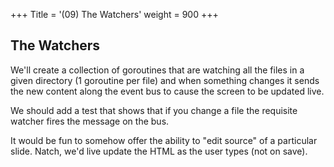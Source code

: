 +++
Title = '(09) The Watchers'
weight = 900
+++

## The Watchers

We'll create a collection of goroutines that are watching all the files in a
given directory (1 goroutine per file) and when something changes it sends the
new content along the event bus to cause the screen to be updated live.  

We should add a test that shows that if you change a file the requisite
watcher fires the message on the bus.

It would be fun to somehow offer the ability to "edit source" of a particular
slide.  Natch, we'd live update the HTML as the user types (not on save).

